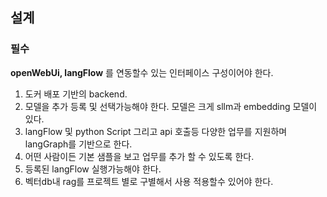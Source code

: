 ## 설계

### 필수

**openWebUi, langFlow** 를 연동할수 있는 인터페이스 구성이어야 한다.

1. 도커 배포 기반의 backend.
2. 모델을 추가 등록 및 선택가능해야 한다. 모델은 크게 sllm과 embedding 모델이 있다.
3. langFlow 및 python Script 그리고 api 호출등 다양한 업무를 지원하며 langGraph를 기반으로 한다.
4. 어떤 사람이든 기본 샘플을 보고 업무를 추가 할 수 있도록 한다.
5. 등록된 langFlow 실행가능해야 한다.
6. 벡터db내 rag를 프로젝트 별로 구별해서 사용 적용할수 있어야 한다.